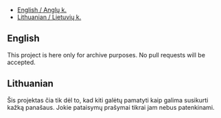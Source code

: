  * [English / Anglų k.](#english)
 * [Lithuanian / Lietuvių k.](#lithuanian)

## English

This project is here only for archive purposes. No pull requests will be accepted. 

## Lithuanian

Šis projektas čia tik dėl to, kad kiti galėtų pamatyti kaip galima susikurti kažką panašaus. Jokie pataisymų prašymai tikrai jam nebus patenkinami.
